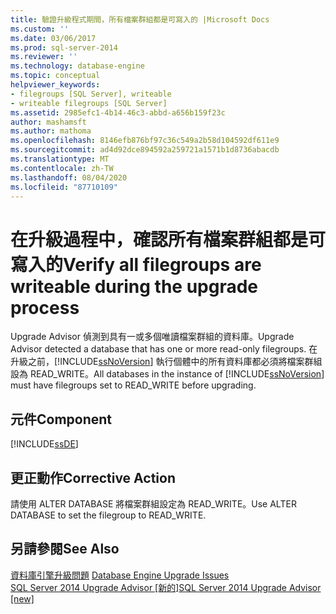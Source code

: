 ```yaml
---
title: 驗證升級程式期間，所有檔案群組都是可寫入的 |Microsoft Docs
ms.custom: ''
ms.date: 03/06/2017
ms.prod: sql-server-2014
ms.reviewer: ''
ms.technology: database-engine
ms.topic: conceptual
helpviewer_keywords:
- filegroups [SQL Server], writeable
- writeable filegroups [SQL Server]
ms.assetid: 2985efc1-4b14-46c3-abbd-a656b159f23c
author: mashamsft
ms.author: mathoma
ms.openlocfilehash: 8146efb876bf97c36c549a2b58d104592df611e9
ms.sourcegitcommit: ad4d92dce894592a259721a1571b1d8736abacdb
ms.translationtype: MT
ms.contentlocale: zh-TW
ms.lasthandoff: 08/04/2020
ms.locfileid: "87710109"
---
```

# <a name="verify-all-filegroups-are-writeable-during-the-upgrade-process"></a><span data-ttu-id="8d513-102">在升級過程中，確認所有檔案群組都是可寫入的</span><span class="sxs-lookup"><span data-stu-id="8d513-102">Verify all filegroups are writeable during the upgrade process</span></span>
  <span data-ttu-id="8d513-103">Upgrade Advisor 偵測到具有一或多個唯讀檔案群組的資料庫。</span><span class="sxs-lookup"><span data-stu-id="8d513-103">Upgrade Advisor detected a database that has one or more read-only filegroups.</span></span> <span data-ttu-id="8d513-104">在升級之前，[!INCLUDE[ssNoVersion](../../includes/ssnoversion-md.md)] 執行個體中的所有資料庫都必須將檔案群組設為 READ_WRITE。</span><span class="sxs-lookup"><span data-stu-id="8d513-104">All databases in the instance of [!INCLUDE[ssNoVersion](../../includes/ssnoversion-md.md)] must have filegroups set to READ_WRITE before upgrading.</span></span>  
  
## <a name="component"></a><span data-ttu-id="8d513-105">元件</span><span class="sxs-lookup"><span data-stu-id="8d513-105">Component</span></span>  
 [!INCLUDE[ssDE](../../includes/ssde-md.md)]  
  
## <a name="corrective-action"></a><span data-ttu-id="8d513-106">更正動作</span><span class="sxs-lookup"><span data-stu-id="8d513-106">Corrective Action</span></span>  
 <span data-ttu-id="8d513-107">請使用 ALTER DATABASE 將檔案群組設定為 READ_WRITE。</span><span class="sxs-lookup"><span data-stu-id="8d513-107">Use ALTER DATABASE to set the filegroup to READ_WRITE.</span></span>  
  
## <a name="see-also"></a><span data-ttu-id="8d513-108">另請參閱</span><span class="sxs-lookup"><span data-stu-id="8d513-108">See Also</span></span>  
 <span data-ttu-id="8d513-109">[資料庫引擎升級問題](../../../2014/sql-server/install/database-engine-upgrade-issues.md) </span><span class="sxs-lookup"><span data-stu-id="8d513-109">[Database Engine Upgrade Issues](../../../2014/sql-server/install/database-engine-upgrade-issues.md) </span></span>  
 [<span data-ttu-id="8d513-110">SQL Server 2014 Upgrade Advisor &#91;新的&#93;</span><span class="sxs-lookup"><span data-stu-id="8d513-110">SQL Server 2014 Upgrade Advisor &#91;new&#93;</span></span>](sql-server-2014-upgrade-advisor.md)  
  
  
